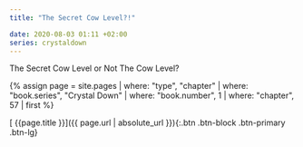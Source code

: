 ```yaml
---
title: "The Secret Cow Level?!"

date: 2020-08-03 01:11 +02:00
series: crystaldown
---
```

The Secret Cow Level or Not The Cow Level?

{% assign page = site.pages
  | where: "type", "chapter"
  | where: "book.series", "Crystal Down"
  | where: "book.number", 1
  | where: "chapter", 57
  | first %}

[ {{page.title }}]({{ page.url | absolute_url }}){:.btn .btn-block .btn-primary .btn-lg}
<!--more-->
